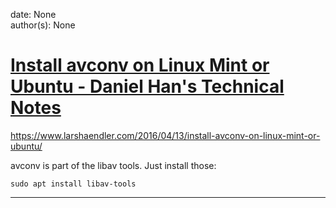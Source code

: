 
date: None  
author(s): None  

# [Install avconv on Linux Mint or Ubuntu - Daniel Han's Technical Notes](https://sites.google.com/site/xiangyangsite/home/technical-tips/linux-unix/linux-mint-tips/install-avconv-on-linux-mint-or-ubuntu)

https://www.larshaendler.com/2016/04/13/install-avconv-on-linux-mint-or-ubuntu/

avconv is part of the libav tools. Just install those:

`sudo apt install libav-tools`  
  
---

